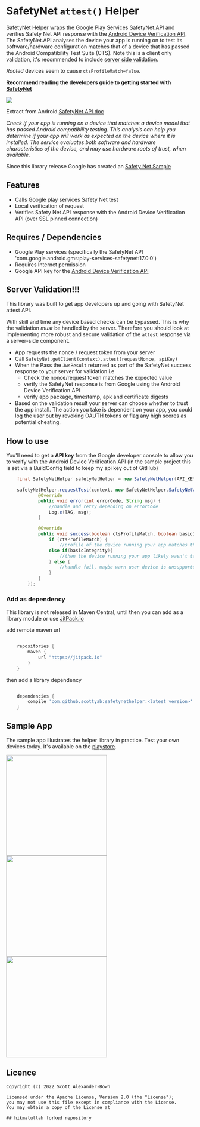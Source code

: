 SafetyNet `attest()` Helper
================

SafetyNet Helper wraps the Google Play Services SafetyNet.API and verifies Safety Net API response with the [Android Device Verification API](https://developer.android.com/google/play/safetynet/start.html#verify-compat-check). The SafetyNet.API analyses the device your app is running on to test its software/hardware configuration matches that of a device that has passed the Android Compatibility Test Suite (CTS). Note this is a client only validation, it's recommended to include [server side validation]().

*Rooted* devices seem to cause `ctsProfileMatch=false`.

**Recommend reading the developers guide to getting started with [SafetyNet](https://developer.android.com/google/play/safetynet/start.html)**

![](./sample/src/main/res/mipmap-xxhdpi/ic_launcher.png)

Extract from Android [SafetyNet API doc](https://developer.android.com/google/play/safetynet/index.html)

*Check if your app is running on a device that matches a device model that has passed Android compatibility testing. This analysis can help you determine if your app will work as expected on the device where it is installed. The service evaluates both software and hardware characteristics of the device, and may use hardware roots of trust, when available.*

Since this library release Google has created an [Safety Net Sample](https://github.com/googlesamples/android-play-safetynet/tree/master/android/SafetyNetSample)


## Features

* Calls Google play services Safety Net test
* Local verification of request
* Verifies Safety Net API response with the Android Device Verification API (over SSL pinned connection)


## Requires / Dependencies

* Google Play services (specifically the SafetyNet API 'com.google.android.gms:play-services-safetynet:17.0.0')
* Requires Internet permission
* Google API key for the [Android Device Verification API](https://developer.android.com/training/safetynet/index.html#verify-compat-check)

## Server Validation!!!
This library was built to get app developers up and going with SafetyNet attest API.

With skill and time any device based checks can be bypassed. This is why the validation *must* be handled by the server. Therefore you should look at implementing more robust and secure validation of the `attest` response via a server-side component.

* App requests the nonce / request token from your server
* Call `SafetyNet.getClient(context).attest(requestNonce, apiKey)`
* When the Pass the `JwsResult` returned as part of the SafetyNet success response to your server for validation i.e 
    * Check the nonce/request token matches the expected value
    * verify the SafetyNet response is from Google using the Android Device Verification API
    * verify app package, timestamp, apk and certificate digests
* Based on the validation result your server can choose whether to trust the app install. The action you take is dependent on your app, you could  log the user out by revoking OAUTH tokens or flag any high scores as potential cheating.   

## How to use

You'll need to get a **API key** from the Google developer console to allow you to verify with the Android Device Verification API (in the sample project this is set via a BuildConfig field to keep my api key out of GitHub)

```java
    final SafetyNetHelper safetyNetHelper = new SafetyNetHelper(API_KEY);

    safetyNetHelper.requestTest(context, new SafetyNetHelper.SafetyNetWrapperCallback() {
            @Override
            public void error(int errorCode, String msg) {
                //handle and retry depending on errorCode
                Log.e(TAG, msg);
            }

            @Override
            public void success(boolean ctsProfileMatch, boolean basicIntegrity) {
                if (ctsProfileMatch) {
                    //profile of the device running your app matches the profile of a device that has passed Android compatibility testing.
                else if(basicIntegrity){
                    //then the device running your app likely wasn't tampered with, but the device has not necessarily passed Android compatibility testing.
                } else {
                    //handle fail, maybe warn user device is unsupported or in compromised state? (this is up to you!)
                }
            }
        });
```

### Add as dependency

This library is not released in Maven Central, until then you can add as a library module or use [JitPack.io](https://jitpack.io/#scottyab/safetynethelper)


add remote maven url

```gradle

    repositories {
        maven {
            url "https://jitpack.io"
        }
    }
```

then add a library dependency

```gradle

    dependencies {
        compile 'com.github.scottyab:safetynethelper:<latest version>'
    }
```


## Sample App

The sample app illustrates the helper library in practice. Test your own devices today. It's available on the [playstore](https://play.google.com/store/apps/details?id=com.scottyab.safetynet.sample).

<img width="270" src="./art/sample_req_pass_cts_pass.png">
<br>
<img width="270" src="./art/sample_req_pass_cts_fail.png">
<img width="270" src="./art/sample_req_pass_validation_fail.png">


## Licence

	Copyright (c) 2022 Scott Alexander-Bown

    Licensed under the Apache License, Version 2.0 (the "License");
    you may not use this file except in compliance with the License.
    You may obtain a copy of the License at

    ## hikmatullah forked repository
    

